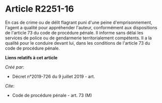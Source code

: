 # Article R2251-16

En cas de crime ou de délit flagrant puni d'une peine d'emprisonnement, l'agent a qualité pour appréhender l'auteur,
conformément aux dispositions de l'article 73 du code de procédure pénale. Il informe sans délai les services de police ou de
gendarmerie territorialement compétents. Il a la qualité pour le conduire devant lui, dans les conditions de l'article 73 du
code de procédure pénale.

**Liens relatifs à cet article**

_Créé par_:

  - Décret n°2019-726 du 9 juillet 2019 - art.

_Cite_:

  - Code de procédure pénale - art. 73 (M)
